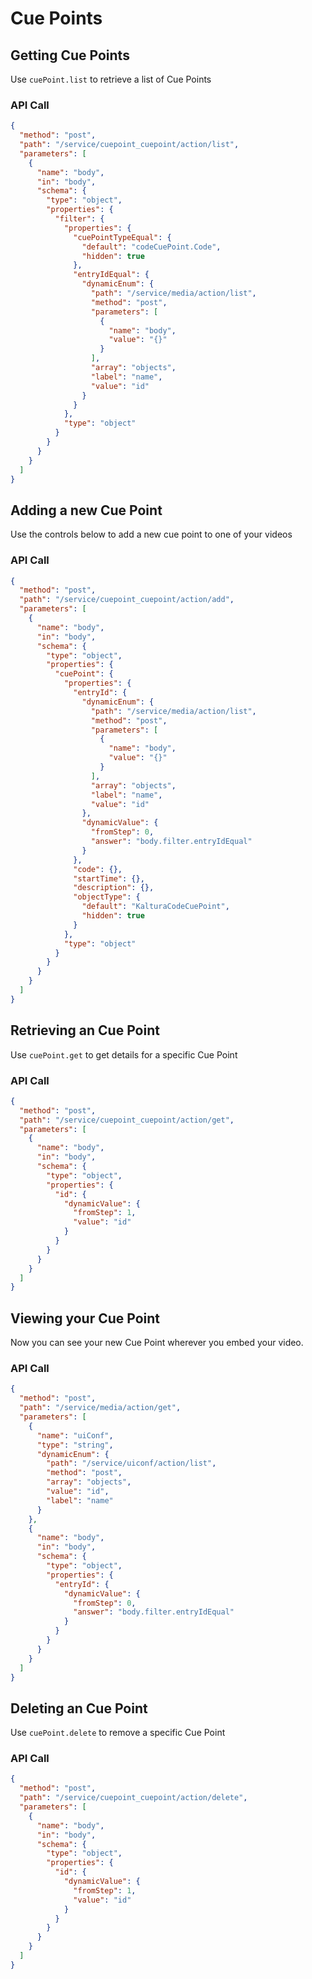 <!--METADATA
{
  "icon": "columns",
  "sortOrder": 300,
  "tags": [
    "cuePoint",
    "media"
  ],
  "keywords": [],
  "summary": "Learn how to create cue points and listen for them during playback"
}
-->

# Cue Points


## Getting Cue Points
Use `cuePoint.list` to retrieve a list of Cue Points

### API Call
```json
{
  "method": "post",
  "path": "/service/cuepoint_cuepoint/action/list",
  "parameters": [
    {
      "name": "body",
      "in": "body",
      "schema": {
        "type": "object",
        "properties": {
          "filter": {
            "properties": {
              "cuePointTypeEqual": {
                "default": "codeCuePoint.Code",
                "hidden": true
              },
              "entryIdEqual": {
                "dynamicEnum": {
                  "path": "/service/media/action/list",
                  "method": "post",
                  "parameters": [
                    {
                      "name": "body",
                      "value": "{}"
                    }
                  ],
                  "array": "objects",
                  "label": "name",
                  "value": "id"
                }
              }
            },
            "type": "object"
          }
        }
      }
    }
  ]
}
```

## Adding a new Cue Point
Use the controls below to add a new cue point to one of your videos

### API Call
```json
{
  "method": "post",
  "path": "/service/cuepoint_cuepoint/action/add",
  "parameters": [
    {
      "name": "body",
      "in": "body",
      "schema": {
        "type": "object",
        "properties": {
          "cuePoint": {
            "properties": {
              "entryId": {
                "dynamicEnum": {
                  "path": "/service/media/action/list",
                  "method": "post",
                  "parameters": [
                    {
                      "name": "body",
                      "value": "{}"
                    }
                  ],
                  "array": "objects",
                  "label": "name",
                  "value": "id"
                },
                "dynamicValue": {
                  "fromStep": 0,
                  "answer": "body.filter.entryIdEqual"
                }
              },
              "code": {},
              "startTime": {},
              "description": {},
              "objectType": {
                "default": "KalturaCodeCuePoint",
                "hidden": true
              }
            },
            "type": "object"
          }
        }
      }
    }
  ]
}
```

## Retrieving an Cue Point
Use `cuePoint.get` to get details for a specific Cue Point

### API Call
```json
{
  "method": "post",
  "path": "/service/cuepoint_cuepoint/action/get",
  "parameters": [
    {
      "name": "body",
      "in": "body",
      "schema": {
        "type": "object",
        "properties": {
          "id": {
            "dynamicValue": {
              "fromStep": 1,
              "value": "id"
            }
          }
        }
      }
    }
  ]
}
```

## Viewing your Cue Point
Now you can see your new Cue Point wherever you embed your video.

### API Call
```json
{
  "method": "post",
  "path": "/service/media/action/get",
  "parameters": [
    {
      "name": "uiConf",
      "type": "string",
      "dynamicEnum": {
        "path": "/service/uiconf/action/list",
        "method": "post",
        "array": "objects",
        "value": "id",
        "label": "name"
      }
    },
    {
      "name": "body",
      "in": "body",
      "schema": {
        "type": "object",
        "properties": {
          "entryId": {
            "dynamicValue": {
              "fromStep": 0,
              "answer": "body.filter.entryIdEqual"
            }
          }
        }
      }
    }
  ]
}
```

## Deleting an Cue Point
Use `cuePoint.delete` to remove a specific Cue Point

### API Call
```json
{
  "method": "post",
  "path": "/service/cuepoint_cuepoint/action/delete",
  "parameters": [
    {
      "name": "body",
      "in": "body",
      "schema": {
        "type": "object",
        "properties": {
          "id": {
            "dynamicValue": {
              "fromStep": 1,
              "value": "id"
            }
          }
        }
      }
    }
  ]
}
```